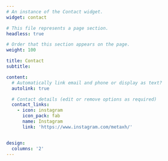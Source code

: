 ```yaml
---
# An instance of the Contact widget.
widget: contact

# This file represents a page section.
headless: true

# Order that this section appears on the page.
weight: 100

title: Contact
subtitle:

content:
  # Automatically link email and phone or display as text?
  autolink: true

  # Contact details (edit or remove options as required)
  contact_links:
    - icon: instagram
      icon_pack: fab
      name: Instagram
      link: 'https://www.instagram.com/metaxh/'


design:
  columns: '2'
---
```

